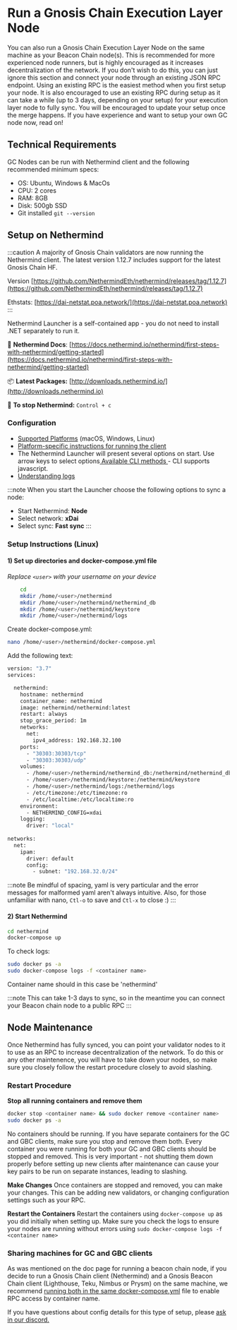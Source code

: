 ---
---
# Run a Gnosis Chain Execution Layer Node

You can also run a Gnosis Chain Execution Layer Node on the same machine as your Beacon Chain node(s). This is recommended for more experienced node runners, but is highly encouraged as it increases decentralization of the network. If you don't wish to do this, you can just ignore this section and connect your node through an existing JSON RPC endpoint. Using an existing RPC is the easiest method when you first setup your node. It is also encouraged to use an existing RPC during setup as it can take a while (up to 3 days, depending on your setup) for your execution layer node to fully sync. You will be encouraged to update your setup once the merge happens. If you have experience and want to setup your own GC node now, read on!

## Technical Requirements

GC Nodes can be run with Nethermind client and the following recommended minimum specs:

* OS: Ubuntu, Windows & MacOs
* CPU: 2 cores
* RAM: 8GB
* Disk: 500gb SSD
* Git installed `git --version`

## Setup on Nethermind

:::caution
A majority of Gnosis Chain validators are now running the Nethermind client. The latest version 1.12.7 includes support for the latest Gnosis Chain HF.

Version [https://github.com/NethermindEth/nethermind/releases/tag/1.12.7](https://github.com/NethermindEth/nethermind/releases/tag/1.12.7)

Ethstats: [https://dai-netstat.poa.network/](https://dai-netstat.poa.network)
:::

Nethermind Launcher is a self-contained app - you do not need to install .NET separately to run it.

📄 **Nethermind Docs**: [https://docs.nethermind.io/nethermind/first-steps-with-nethermind/getting-started](https://docs.nethermind.io/nethermind/first-steps-with-nethermind/getting-started)

📦 **Latest Packages:** [http://downloads.nethermind.io/](http://downloads.nethermind.io)

🛑 **To stop Nethermind:** `Control + c`

### Configuration

* [Supported Platforms](https://docs.nethermind.io/nethermind/first-steps-with-nethermind/supported-platforms) (macOS, Windows, Linux)
* [Platform-specific instructions for running the client](https://docs.nethermind.io/nethermind/ethereum-client/running-nethermind/running-the-client)
* The Nethermind Launcher will present several options on start. Use arrow keys to select options[ Available CLI methods ](https://docs.nethermind.io/nethermind/nethermind-utilities/cli)- CLI supports javascript.
* [Understanding logs](https://docs.nethermind.io/nethermind/first-steps-with-nethermind/getting-started#explaining-nethermind-logs)

:::note
When you start the Launcher choose the following options to sync a node:

* Start Nethermind: **Node**
* Select network: **xDai**
* Select sync: **Fast sync**
:::

### Setup Instructions (Linux)

#### 1) Set up directories and docker-compose.yml file

*Replace `<user>` with your username on your device*
```bash
    cd 
    mkdir /home/<user>/nethermind
    mkdir /home/<user>/nethermind/nethermind_db
    mkdir /home/<user>/nethermind/keystore
    mkdir /home/<user>/nethermind/logs
```
Create docker-compose.yml:
```bash
nano /home/<user>/nethermind/docker-compose.yml
```
Add the following text:
```bash
version: "3.7"
services:

  nethermind:
    hostname: nethermind
    container_name: nethermind
    image: nethermind/nethermind:latest
    restart: always
    stop_grace_period: 1m
    networks:
      net:
        ipv4_address: 192.168.32.100
    ports:
      - "30303:30303/tcp"
      - "30303:30303/udp"
    volumes:
      - /home/<user>/nethermind/nethermind_db:/nethermind/nethermind_db
      - /home/<user>/nethermind/keystore:/nethermind/keystore
      - /home/<user>/nethermind/logs:/nethermind/logs
      - /etc/timezone:/etc/timezone:ro
      - /etc/localtime:/etc/localtime:ro
    environment:
      - NETHERMIND_CONFIG=xdai
    logging:
      driver: "local"
 
networks:
  net:
    ipam:
      driver: default
      config:
        - subnet: "192.168.32.0/24"
```
:::note
Be mindful of spacing, yaml is very particular and the error messages for malformed yaml aren't always intuitive. Also, for those unfamiliar with nano, `Ctl-o` to save and `Ctl-x` to close :)
:::

#### 2) Start Nethermind

```bash
cd nethermind
docker-compose up
```
To check logs:
```bash
sudo docker ps -a
sudo docker-compose logs -f <container name> 
```
Container name should in this case be 'nethermind'

:::note
This can take 1-3 days to sync, so in the meantime you can connect your Beacon chain node to a public RPC
:::



## Node Maintenance

Once Nethermind has fully synced, you can point your validator nodes to it to use as an RPC to increase decentralization of the network. To do this or any other maintenence, you will have to take down your nodes, so make sure you closely follow the restart procedure closely to avoid slashing. 

### Restart Procedure

 **Stop all running containers and remove them**
 ```bash
 docker stop <container name> && sudo docker remove <container name>
 sudo docker ps -a
 ```
 No containers should be running. If you have separate containers for the GC and GBC clients, make sure you stop and remove them both. Every container you were running for both your GC and GBC clients should be stopped and removed. This is very important - not shutting them down properly before setting up new clients after maintenance can cause your key pairs to be run on separate instances, leading to slashing.


**Make Changes**
Once containers are stopped and removed, you can make your changes. This can be adding new validators, or changing configuration settings such as your RPC.

**Restart the Containers**
Restart the containers using `docker-compose up` as you did initially when setting up. Make sure you check the logs to ensure your nodes are running without errors using `sudo docker-compose logs -f <container name>`

### Sharing machines for GC and GBC clients

As was mentioned on the doc page for running a beacon chain node, if you decide to run a Gnosis Chain client (Nethermind) and a Gnosis Beacon Chain client (Lighthouse, Teku, Nimbus or Prysm) on the same machine, we recommend [running both in the same docker-compose.yml](https://docs.docker.com/compose/extends/) file to enable RPC access by container name.

If you have questions about config details for this type of setup, please [ask in our discord.](https://discord.gg/VQb3WzsywU)